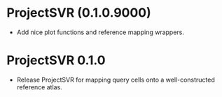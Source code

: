 # ProjectSVR (0.1.0.9000)

- Add nice plot functions and reference mapping wrappers.

# ProjectSVR 0.1.0

- Release ProjectSVR for mapping query cells onto a well-constructed reference atlas.

